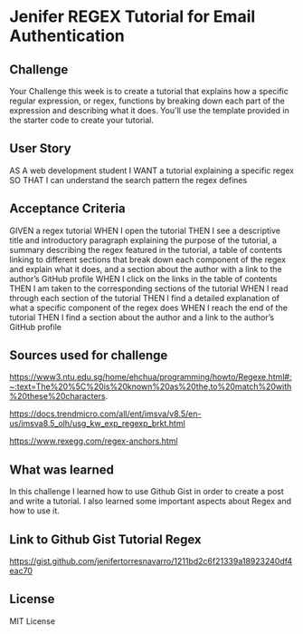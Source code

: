 # Jenifer REGEX Tutorial for Email Authentication

## Challenge 
Your Challenge this week is to create a tutorial that explains how a specific regular expression, or regex, functions by breaking down each part of the expression and describing what it does. You'll use the template provided in the starter code to create your tutorial.

## User Story 
AS A web development student
I WANT a tutorial explaining a specific regex
SO THAT I can understand the search pattern the regex defines

## Acceptance Criteria 
GIVEN a regex tutorial
WHEN I open the tutorial
THEN I see a descriptive title and introductory paragraph explaining the purpose of the tutorial, a summary describing the regex featured in the tutorial, a table of contents linking to different sections that break down each component of the regex and explain what it does, and a section about the author with a link to the author’s GitHub profile
WHEN I click on the links in the table of contents
THEN I am taken to the corresponding sections of the tutorial
WHEN I read through each section of the tutorial
THEN I find a detailed explanation of what a specific component of the regex does
WHEN I reach the end of the tutorial
THEN I find a section about the author and a link to the author’s GitHub profile


## Sources used for challenge 

https://www3.ntu.edu.sg/home/ehchua/programming/howto/Regexe.html#:~:text=The%20%5C%20is%20known%20as%20the,to%20match%20with%20these%20characters.

https://docs.trendmicro.com/all/ent/imsva/v8.5/en-us/imsva8.5_olh/usg_kw_exp_regexp_brkt.html

https://www.rexegg.com/regex-anchors.html

## What was learned 
In this challenge I learned how to use Github Gist in order to create a post and write a tutorial. I also learned some important aspects about Regex and how to use it. 

## Link to Github Gist Tutorial Regex 
https://gist.github.com/jenifertorresnavarro/1211bd2c6f21339a18923240df4eac70

## License 
MIT License 

